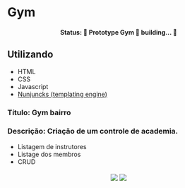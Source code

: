 # Gym

<h4 align="center">
	Status: 🚧 Prototype Gym 🚀 building... 🚧
</h4>	

## Utilizando
- HTML
- CSS
- Javascript
- <a href="https://mozilla.github.io/nunjucks/">Nunjuncks (templating engine)</a>

### Título: Gym bairro

### Descrição: Criação de um controle de academia.

- Listagem de instrutores
- Listage dos membros
- CRUD

<h4 align="center">
	<img src="https://img.shields.io/github/issues/th1ago/Gym">
	<img src="https://img.shields.io/github/license/th1ago/Gym">
</h4>